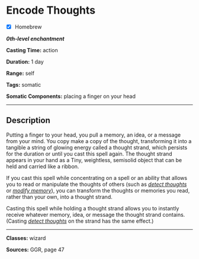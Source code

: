 # Encode Thoughts

- [x] Homebrew

***0th-level enchantment***

**Casting Time:** action

**Duration:** 1 day

**Range:** self

**Tags:** somatic

**Somatic Components:** placing a finger on your head

---

## Description
Putting a finger to your head, you pull a memory, an idea, or a message from your mind. You copy make a copy of the thought, transforming it into a tangible a string of glowing energy called a thought strand, which persists for the duration or until you cast this spell again. The thought strand appears in your hand as a Tiny, weightless, semisolid object that can be held and carried like a ribbon.

If you cast this spell while concentrating on a spell or an ability that allows you to read or manipulate the thoughts of others (such as *[detect thoughts](../level-2/detect-thoughts)* or *[modify memory](../level-5/modify-memory)*), you can transform the thoughts or memories you read, rather than your own, into a thought strand.

Casting this spell while holding a thought strand allows you to instantly receive whatever memory, idea, or message the thought strand contains. (Casting *[detect thoughts](../level-2/detect-thoughts)* on the strand has the same effect.)

---

**Classes:** wizard

**Sources:** GGR, page 47
